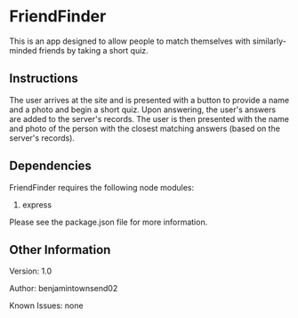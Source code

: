 # FriendFinder
This is an app designed to allow people to match themselves with similarly-minded friends by taking a short quiz.
## Instructions
The user arrives at the site and is presented with a button to provide a name and a photo and begin a short quiz. Upon answering, the user's answers are added to the server's records.
The user is then presented with the name and photo of the person with the closest matching answers (based on the server's records).

## Dependencies
FriendFinder requires the following node modules:
1. express

Please see the package.json file for more information.

## Other Information
Version: 1.0

Author: benjamintownsend02

Known Issues: none
